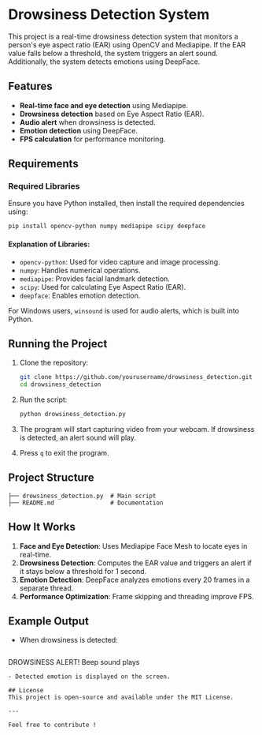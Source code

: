 # Drowsiness Detection System

This project is a real-time drowsiness detection system that monitors a person's eye aspect ratio (EAR) using OpenCV and Mediapipe. If the EAR value falls below a threshold, the system triggers an alert sound. Additionally, the system detects emotions using DeepFace.

## Features
- **Real-time face and eye detection** using Mediapipe.
- **Drowsiness detection** based on Eye Aspect Ratio (EAR).
- **Audio alert** when drowsiness is detected.
- **Emotion detection** using DeepFace.
- **FPS calculation** for performance monitoring.

## Requirements
### Required Libraries
Ensure you have Python installed, then install the required dependencies using:

```bash
pip install opencv-python numpy mediapipe scipy deepface
```

#### Explanation of Libraries:
- `opencv-python`: Used for video capture and image processing.
- `numpy`: Handles numerical operations.
- `mediapipe`: Provides facial landmark detection.
- `scipy`: Used for calculating Eye Aspect Ratio (EAR).
- `deepface`: Enables emotion detection.

For Windows users, `winsound` is used for audio alerts, which is built into Python.

## Running the Project
1. Clone the repository:
   ```bash
   git clone https://github.com/yourusername/drowsiness_detection.git
   cd drowsiness_detection
   ```

2. Run the script:
   ```bash
   python drowsiness_detection.py
   ```

3. The program will start capturing video from your webcam. If drowsiness is detected, an alert sound will play.

4. Press `q` to exit the program.

## Project Structure
```
├── drowsiness_detection.py  # Main script
├── README.md                # Documentation
```

## How It Works
1. **Face and Eye Detection**: Uses Mediapipe Face Mesh to locate eyes in real-time.
2. **Drowsiness Detection**: Computes the EAR value and triggers an alert if it stays below a threshold for 1 second.
3. **Emotion Detection**: DeepFace analyzes emotions every 20 frames in a separate thread.
4. **Performance Optimization**: Frame skipping and threading improve FPS.

## Example Output
- When drowsiness is detected:
  ```
DROWSINESS ALERT!
Beep sound plays
  ```
- Detected emotion is displayed on the screen.

## License
This project is open-source and available under the MIT License.

---

Feel free to contribute !

